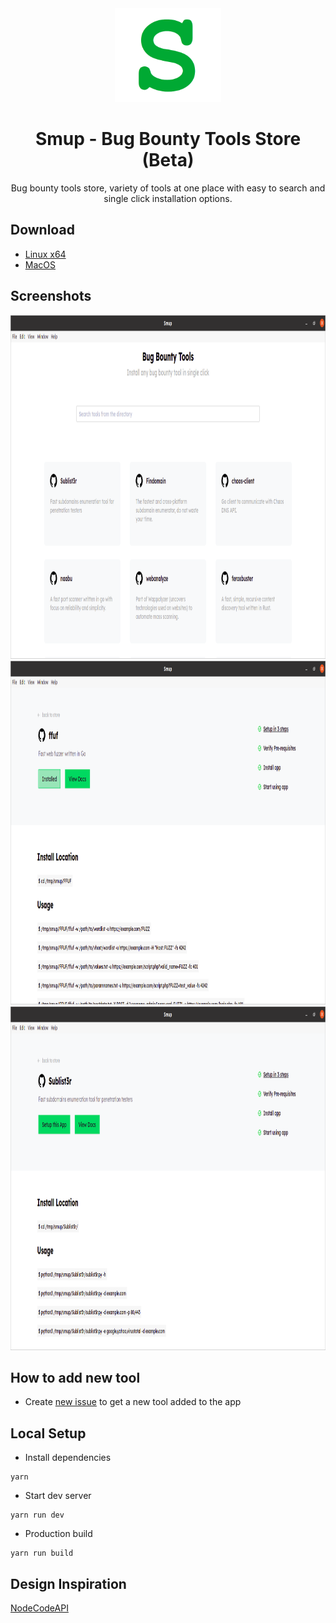 <div align="center">

<img src="smup.png" height="150">

# Smup - Bug Bounty Tools Store (Beta)

Bug bounty tools store, variety of tools at one place with easy to search and single click installation options.

</div>

## Download

- [Linux x64](https://github.com/smupapp/smup/releases/download/v0.0.1/smup_0.0.1_amd64.deb)
- [MacOS](https://github.com/smupapp/smup/releases/download/v0.0.1/smup_0.0.1.dmg)


## Screenshots


<div align="center">
<img src="screenshots/1.png" height="550" width="1024">
<img src="screenshots/2.png" height="550" width="1024">
<img src="screenshots/3.png" height="550" width="1024">
</div>


## How to add new tool

- Create [new issue](https://github.com/smupapp/smup/issues/new) to get a new tool added to the app


## Local Setup


- Install dependencies

```
yarn
```

- Start dev server

```
yarn run dev
```

- Production build

```
yarn run build
```

## Design Inspiration

[NodeCodeAPI](https://nocodeapi.com/)
